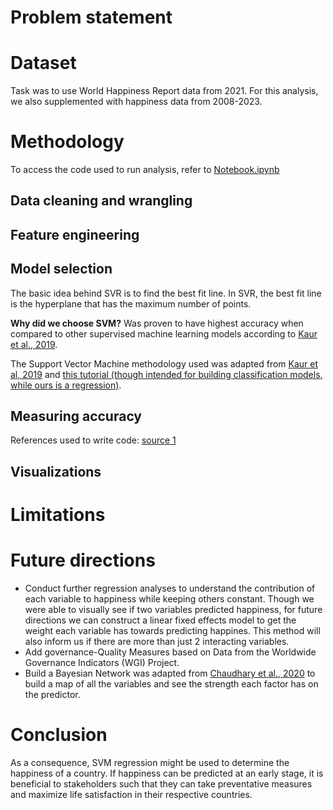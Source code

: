 # Problem statement 

# Dataset
Task was to use World Happiness Report data from 2021. For this analysis, we also supplemented with happiness data from 2008-2023.

# Methodology
To access the code used to run analysis, refer to [Notebook.ipynb](/Notebook.ipynb)

## Data cleaning and wrangling 


## Feature engineering 



## Model selection 
The basic idea behind SVR is to find the best fit line. In SVR, the best fit line is the hyperplane that has the maximum number of points.

**Why did we choose SVM?** Was proven to have highest accuracy when compared to other supervised machine learning models according to [Kaur et al., 2019](https://www.mdpi.com/2076-3417/9/8/1613).

The Support Vector Machine methodology used was adapted from [Kaur et al, 2019](https://www.mdpi.com/2076-3417/9/8/1613) and [this tutorial (though intended for building classification models, while ours is a regression)](https://www.youtube.com/watch?v=8A7L0GsBiLQ). 

## Measuring accuracy 

References used to write code: [source 1](https://github.com/AmirAli5/Machine-Learning/blob/main/Supervised%20Machine%20Learning/Regression/3.%20Support%20Vector%20Regression/Support%20Vector%20Regression.ipynb)

## Visualizations

# Limitations 

# Future directions 
* Conduct further regression analyses to understand the contribution of each variable to happiness while keeping others constant. Though we were able to visually see if two variables predicted happiness, for future directions we can construct a linear fixed effects model to get the weight each variable has towards predicting happines. This method will also inform us if there are more than just 2 interacting variables.
* Add governance-Quality Measures based on Data from the Worldwide Governance Indicators (WGI) Project.
* Build a Bayesian Network was adapted from [Chaudhary et al., 2020](https://arxiv.org/abs/2007.09181) to build a map of all the variables and see the strength each factor has on the predictor.

# Conclusion 
As a consequence, SVM regression might be used to determine the happiness of a country. If happiness can be predicted at an early stage, it is beneficial to stakeholders such that they can take preventative measures
and maximize life satisfaction in their respective countries.